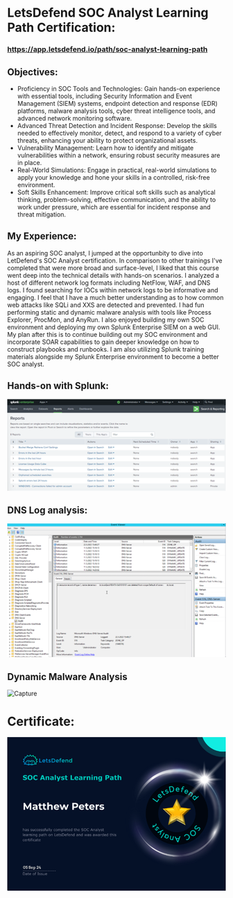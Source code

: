 # LetsDefend SOC Analyst Learning Path Certification:     
### https://app.letsdefend.io/path/soc-analyst-learning-path
## Objectives: 
- Proficiency in SOC Tools and Technologies: Gain hands-on experience with essential tools, including Security Information and Event Management (SIEM) systems, endpoint detection and response (EDR) platforms, malware analysis tools, cyber threat intelligence tools, and advanced network monitoring software.
- Advanced Threat Detection and Incident Response: Develop the skills needed to effectively monitor, detect, and respond to a variety of cyber threats, enhancing your ability to protect organizational assets.
- Vulnerability Management: Learn how to identify and mitigate vulnerabilities within a network, ensuring robust security measures are in place.
- Real-World Simulations: Engage in practical, real-world simulations to apply your knowledge and hone your skills in a controlled, risk-free environment.
- Soft Skills Enhancement: Improve critical soft skills such as analytical thinking, problem-solving, effective communication, and the ability to work under pressure, which are essential for incident response and threat mitigation.

## My Experience:

As an aspiring SOC analyst, I jumped at the opportunbity to dive into LetDefend's SOC Analyst certification. In comparison to other trainings I've completed that were more broad and surface-level, I liked that this course went deep into the technical details with hands-on scenarios. I analyzed a host of different network log formats including NetFlow, WAF, and DNS logs. I found searching for IOCs within network logs to be informative and engaging. I feel that I have a much better understanding as to how common web attacks like SQLi and XXS are detected and prevented. I had fun performing static and dynamic malware analysis with tools like Process Explorer, ProcMon, and AnyRun. I also enjoyed building my own SOC environment and deploying my own Splunk Enterprise SIEM on a web GUI. My plan after this is to continue building out my SOC environment and incorporate SOAR capabilities to gain deeper knowledge on how to construct playbooks and runbooks. I am also utilizing Splunk training materials alongside my Splunk Enterprise environment to become a better SOC analyst.

## Hands-on with Splunk:
![Capture](https://github.com/mattpeters1/SOC-Analyst-Certification/blob/main/Splunk%20reports.PNG)

## DNS Log analysis:
![Capture](https://github.com/mattpeters1/SOC-Analyst-Certification/blob/main/Log%20analysis.PNG)

## Dynamic Malware Analysis
![Capture](https://github.com/user-attachments/assets/093b1619-ad73-4873-95fe-76a3b01d7ad1)


# Certificate:
![Capture](https://github.com/mattpeters1/Virtualized-SOC-Environment-with-SOAR-Capabilities/blob/main/SOC%20Path%20Cert.PNG)
 
